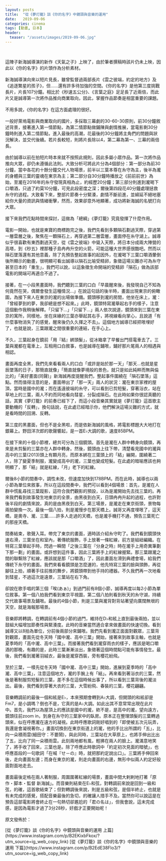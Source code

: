 ```yaml
---
layout: posts
title:  "從《夢灯籠》談《你的名字》中鏡頭與音樂的運用"
date:   2019-09-06
categories: cinema
tags: [動畫, 日本]
header: 
  teaser: "/assets/images/2019-09-06.jpg"
---
```

<br>
<p>
這陣子新海誠導演的新作《天氣之子》上映了，由於筆者撰稿時該片仍未上映，因此以《你的名字》的片頭作為分析素材。<br><br>
新海誠導演向來以短片見長，雖曾監督過兩部長片《雲之彼端，約定的地方》及《追逐繁星的孩子》，但……還有許多待加強的空間。《你的名字》是他第三度挑戰長片，片長107分鐘。相比於《秒速五公分》、《言葉之庭》足足長了近兩倍，而此片又是誠導第一次將作品推向商業取向，因此，掌握作品節奏是相當重要的課題。<br><br>
不用多說，《你的名字》在這方面處理的很好。<br><br>
一般好萊塢電影與商業取向的國片，多採取三幕劇的30-60-30原則，前30分鐘敘述背景，接著進入第一情節點，為第二情節點做鋪陳與劇情推展，當電影剩30分鐘時則進入第二情節點，進入最後的高潮，花最後的30分鐘將主角們的問題與狀況解決，並交代後續。若片長較短，則將片長除以4，第二幕為第一、三幕的兩倍長。<br><br>
由於誠導以前在拍短片時本來就不按照此規則，因此多屬小眾作品。第一次將作品推向大眾，卻仍未遵循此法則。大致分析可將此片分為4個部分：第一部分為前30分鐘，當中各花約十餘分鐘交代人物場景，前半以三葉本尊在糸守為主，後半為瀧的身體與三葉的靈魂在東京為主；第二部分自30分鐘時播放之《前前前世》為始，至瀧在2016年的糸守發現真相為止，約經歷20分鐘；第三部分則進到瀧喝下口嚼酒，只過了約莫10分鐘，可見此段密度之深；爾後第四段花40分鐘處理拯救糸守的過程。大致看下來，整部片節奏十分緊湊，劇情不斷前進，並綿延不絕地塞給你大量的資訊與情緒衝擊，然而，效果卻意外地顯著，成功將新海誠的名號打向大眾。<br><br>
接下來我們花點時間來探討，這做為「總綱」《夢灯籠》究竟發揮了什麼作用。<br><br>
電影一開始，也就是東寶的商標跑完之後，我們先看到多顆隕石劃過天際，穿過第一層雲層之後，聚焦在一顆隕石上，再穿過第二層雲層，畫面停在糸守湖上。誠導似乎很喜歡有東西劃過天空，從《雲之彼端》中聳入天際，將日本分成兩大陣營的高塔，到《秒五》裡那種子島冉冉升空的火箭，可能這種大世界感很酷吧。然而以隕石墜落還有其他意義，除了先預告整起故事的起因外，在瀧喝下三葉口嚼酒暈倒後所顯示的動畫，很明顯可看出誠導以隕石比喻受精卵，象徵這場災難亦可為糸守甚至日本的「重生」，我們可以說，以這象徵生命開端的受精卵「隕石」做為該部電影的開端可再適合不過了。<br><br>
接著，在一小段黑畫面時，我們聽到三葉的口白「早晨醒來後，我發現自己不知為何竟然在哭，偶爾會發生這種情況…」在說這句話的後半時，畫面出現東京的俯瞰圖，為接下來人在東京的瀧的出場做準備。鏡頭移到瀧的房間，他坐在床上，瀧：「曾經夢到的夢，我卻總是想不起來。」此時，鏡頭特寫瀧舉起右手的樣子，注意這個動作我稍後解釋。「只留下…」「只留下…」兩人依次說道，鏡頭來到三葉在東京的寓所，同樣地，坐在床緣的三葉亦舉起其右手，將視線看向掌心，且說道「有什麼事物消失了的感覺，醒來後仍久久揮之不去」。這個地方誠導已經把哏埋好了，也就是說，三葉跟瀧之間很重要的連結，在手心上。<br><br>
不久，三葉起身在鏡前「用『結』綁頭髮」，從冰箱拿了早餐出門搭電車去了。三葉與瀧都在電車上，互相用口白敘事，也是誠導在鋪哏，鋪好那片尾兩人的相遇與相認。<br><br>
畫面再度全黑，我們先來看看兩人的口白「或許是始於那一天」「那天…也就是星辰墜落的日子，那簡直就像」「簡直就像夢境般的景色，就只是如此純粹而無與倫比的」「美好畫面(同聲)」新海誠再度提醒我們，整起事件圍繞在「隕石墜落」這點。然而值得注意的是，畫面帶出了「那一天」兩人的狀況：瀧在東京家裡的屋頂，當時是國中的瀧；而在遙遠彼端的糸守，可以看到已剪短髮，穿著浴衣，站在草地上的三葉，兩人不約而同地看向彗星，分裂成隕石。在此時如果你很認真聽的話，其實《夢灯籠》的前奏已經下了，而這小段音樂其實就是《夢灯籠》這首歌主要動機的「反轉」，換句話說，在此處已經暗示你，他們解決這場災難的方式，就是看時間的回溯、反轉。<br><br>
第三度的黑畫面，但也不是全黑啦，而是依新海誠的風格，將電影標題大大地打在銀幕上。野田洋次郎的歌聲響起，是一首E♭大調的歌，速度85BPM。<br><br>
在接下來的十個小節裡，總共可分為三個鏡頭。首先是瀧在人群中轉身向鏡頭，再來是未剪髮的三葉亦在人群中轉身。然後，鏡頭由上往下帶，清楚看見國中的瀧與高中的三葉(2013)頭上有顆月亮，而原本綁在三葉頭上的「結」繃開，圍繞著二人，除了變夏季制服，瀧變成高中的瀧，三葉也變成短髮。在此處的暗喻應該也夠明顯了，那「結」就是紅線，「月」老下的紅線。<br><br>
爾後8小節的間奏中，調性未改，但速度加快到178BPM。而在此時，誠導也以兩小節為單位來敘事，所以在這段間奏中，我們可以看到4個場景：首先，是瀧在人群中慌亂尋找三葉蹤影，這符合我們觀影的預設，以為是瀧開始先去找三葉的。再來我們看到故事發生地東京的全景，由黑夜到白天，日頭冉冉升起的過程，也許對後半段的劇情來說，真的是由黑夜到白天。第三場景，是瀧走在東京街頭，景物每兩拍變換一次。最後一個八拍，則是瀧慢步在那天橋上。誠哥又再度埋哏了，這天橋，是奧寺、瀧、三葉……許多人走過的天橋，也是瀧手機打不通，預告三葉死亡的那座天橋。<br><br>
間奏結束，歌聲入耳。帶完了東京的畫面，適時該介紹糸守町了。我們看到鏡頭快速右滑，三葉坐在和室內，著傳統服飾，手上放著一條紅線，前方是組紐編織。在特寫三葉舉起手時，閃過一瞬間「之後三葉在『分身之時』時在瀧手上用奇異筆劃下那一劃」的畫面。或許想到這件事，因此三葉將手上的紅線握緊。那三葉跟瀧之間的聯繫除了紅線，應該就是那「口嚼酒」了，因此畫面左滑到典禮會場，給我們傳統下糸守的畫面。我們來看看鏡頭是怎麼運的，他先特寫三葉的臉與頭飾，再從腳往上拍，順著手往前推的舞步，將鏡頭帶到他手持的禮器。不久我們再一次地看到彗星，不過這次是遠景，三葉站在右下角。<br><br>
卻說在歌手唱的第三個「唉(あぁ)」到過門前有8個小節，誠導再度以每2小節為單位敘事。第一個八拍我們看到東京平視圖，第二個八拍則看到秋天的糸守湖，持續交代故事場景及鋪哏。最後的4個小節，則是三葉與瀧背對背站著望向廣闊無垠的天空，就是海報那場景。<br><br>
音樂即將轉調，在轉調前有4個小節的過門，維持在D♭和絃上直到最後兩拍，並以鼓組大幅增加節奏性與緊湊度。此時的音樂當然適合拿來做畫面的快速切換。看到誠導又以8拍為單位，分前後兩部分來鋪哏。我們先看到瀧正面面對觀眾，三葉背對觀眾，畫面先從冬天時「國中瀧、高中三葉」開始，接著來到故事主軸，也就是夏季時的「高中瀧、高中三葉」。而接著我們看到瀧穿雨衣的樣子，應該是喝口嚼酒的那晚，有趣的是，此時三葉漸漸淡出，象徵著這個時間點可能有事情發生。最後，我們看到瀧著羽絨衣，最後是瀧穿西裝，旁有櫻花紛飛。<br><br>
至於三葉，一樣先從冬天時「國中瀧、高中三葉」開始，進展到夏季時的「高中瀧、高中三葉」，注意這個地方，瀧的手腕上有「結」。再來看到著浴衣的三葉，然後是著制服剪短髮的三葉，差不多在這個時候出事了，所以看到三葉背後的瀧淡出。最後，我們看到穿著大衣的三葉，大雪紛飛、春裝的三葉，櫻花翩翩。<br><br>
音樂轉調前的最後一個和絃是E♭，本來預期會轉到A♭大調，但開頭的和絃卻是Fm7，是小調嗎？倒也不是，它真的是A♭大調。如此出其不意常常出現在此片中。首先，我們以為屋頂上的應該是國中的瀧，欸不是，是高中的瀧，望向遠方，鏡頭往前zoom in，到身在糸守的三葉家中的臥房。原本正在整理頭髮的三葉轉過頭來，似在呼應瀧在遠方的凝視。此時呼應歌詞剛好唱到的「即使被五次元玩弄，我還是會凝視著你。」畫面切換到在東京街道上的瀧，他的手比出所謂的「五」，比向一朵積雨雲(細田守：不要鬧)，與此同時，三葉站在大草原上，也將手伸出比出了五，比向了同一朵積雨雲。此刻兩地都有風，輕拂在兩人的臉上。瀧滿意地笑了，將手收了回來，三葉也是。除了呼應此時歌詞中「約定初次見面的暗號」，也呼應首段的一句歌詞「在喊『せ－の』時，就把那約定說出口」。三葉將手伸回來後，走向畫面左邊；而身在東京的瀧，則走向畫面的右邊，無形中似兩人約定好般面對面地走去。<br><br>
畫面最後定格在兩人著制服，周圍圍著紅線的場景，畫面中間大剌剌地打著「原作・脚本・監督 新海誠」。而音樂則結束在E♭和弦，對轉調前來說是回到一級和弦，的確，這首歌結束了；但對轉調後來說，則是五級和弦，是個半終止，也就是有未完成的感覺，搭配音樂最後的急切，的確讓人措手不及。當然你可以說這是在預告這部電影將會終止在一句熱切卻尷尬的「君の名は」，但我會說，這未完成感，是因為電影才過了3分28秒，好戲才正要開始呢！<br><br>
原文發佈於： </p> [從《夢灯籠》談《你的名字》中鏡頭與音樂的運用 上篇](https://www.instagram.com/p/B2EKixbFkox/?utm_source=ig_web_copy_link) [從《夢灯籠》談《你的名字》中鏡頭與音樂的運用 下篇](https://www.instagram.com/p/B2EdE38Flo3/?utm_source=ig_web_copy_link)
